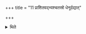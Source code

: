 +++
title = "11 प्राशितवद्भ्यश्चतस्रो धेनूर्दद्यात्"

+++

<details><summary>थिते</summary>

प्राशितवद्भ्यश्चतस्रो धेनूर्दद्यात् ११
</details>
